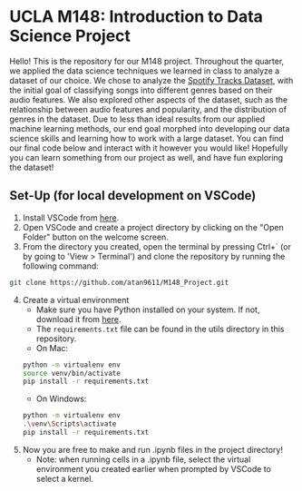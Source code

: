# UCLA M148: Introduction to Data Science Project

Hello! This is the repository for our M148 project. Throughout the quarter, we applied the data science techniques we learned in class to analyze a dataset of our choice. We chose to analyze the [Spotify Tracks Dataset](https://huggingface.co/datasets/maharshipandya/spotify-tracks-dataset), with the initial goal of classifying songs into different genres based on their audio features. We also explored other aspects of the dataset, such as the relationship between audio features and popularity, and the distribution of genres in the dataset. Due to less than ideal results from our applied machine learning methods, our end goal morphed into developing our data science skills and learning how to work with a large dataset. You can find our final code below and interact with it however you would like! Hopefully you can learn something from our project as well, and have fun exploring the dataset!

## Set-Up (for local development on VSCode)
1. Install VSCode from [here](https://code.visualstudio.com/).
2. Open VSCode and create a project directory by clicking on the "Open Folder" button on the welcome screen.
3. From the directory you created, open the terminal by pressing Ctrl+` (or by going to 'View > Terminal') and clone the repository by running the following command:
```bash
git clone https://github.com/atan9611/M148_Project.git
```
4. Create a virtual environment
    * Make sure you have Python installed on your system. If not, download it from [here](https://www.python.org/downloads/).
    * The `requirements.txt` file can be found in the utils directory in this repository.
    * On Mac:
    ```bash
    python -m virtualenv env
    source venv/bin/activate
    pip install -r requirements.txt
    ```
    * On Windows:
    ```bash
    python -m virtualenv env
    .\venv\Scripts\activate
    pip install -r requirements.txt
    ```
5. Now you are free to make and run .ipynb files in the project directory!
    * Note: when running cells in a .ipynb file, select the virtual environment you created earlier when prompted by VSCode to select a kernel.